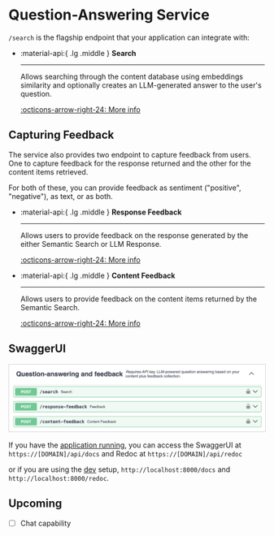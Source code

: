 # Question-Answering Service

`/search` is the flagship endpoint that your application can integrate with:

<div class="grid cards" markdown>

- :material-api:{ .lg .middle } __Search__

    ---

    Allows searching through the content database using embeddings similarity and
    optionally creates an LLM-generated answer to the user's question.

    [:octicons-arrow-right-24: More info](./search.md)

</div>

## Capturing Feedback

The service also provides two endpoint to capture feedback from users. One to capture
feedback for the response returned and the other for the content items retrieved.

For both of these, you can provide feedback as sentiment ("positive", "negative"),
as text, or as both.

<div class="grid cards" markdown>

- :material-api:{ .lg .middle } __Response Feedback__

    ---

    Allows users to provide feedback on the response generated by the either Semantic Search or LLM Response.

    [:octicons-arrow-right-24: More info](./response-feedback.md)

- :material-api:{ .lg .middle } __Content Feedback__

    ---

    Allows users to provide feedback on the content items returned by the Semantic Search.

    [:octicons-arrow-right-24: More info](./content-feedback.md)

</div>

## SwaggerUI

<img src="./swagger-ui-screenshot.png" alt="Screenshot of Swagger UI" style="border: 1px solid  lightgray;">

If you have the [application running](../../deployment/quick-setup.md), you can access
the SwaggerUI at `https://[DOMAIN]/api/docs` and Redoc at `https://[DOMAIN]/api/redoc`

or if you are using the [dev](../../develop/setup.md) setup,
`http://localhost:8000/docs` and `http://localhost:8000/redoc`.

## Upcoming

- [ ] Chat capability
